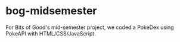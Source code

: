 # bog-midsemester
For Bits of Good's mid-semester project, we coded a PokeDex using PokeAPI with HTML/CSS/JavaScript.
